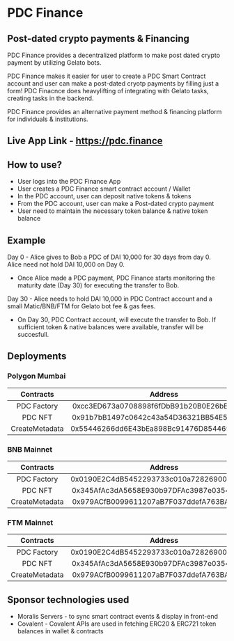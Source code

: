 # PDC Finance

## Post-dated crypto payments & Financing

PDC Finance provides a decentralized platform to make post dated crypto payment by utilizing Gelato bots.

PDC Finance makes it easier for user to create a PDC Smart Contract account and user can make a post-dated cryotp payments by filling just a form! PDC Finacnce does heavylifting of integrating with Gelato tasks, creating tasks in the backend.

PDC Finance provides an alternative payment method & financing platform for individuals & institutions.

## Live App Link - https://pdc.finance

## How to use?

- User logs into the PDC Finance App
- User creates a PDC Finance smart contract account / Wallet
- In the PDC account, user can deposit native tokens & tokens
- From the PDC account, user can make a Post-dated crypto payment
- User need to maintain the necessary token balance & native token balance

## Example

Day 0 - Alice gives to Bob a PDC of DAI 10,000 for 30 days from day 0. Alice need not hold DAI 10,000 on Day 0.

- Once Alice made a PDC payment, PDC Finance starts monitoring the maturity date (Day 30) for executing the transfer to Bob.

Day 30 - Alice needs to hold DAI 10,000 in PDC Contract account and a small Matic/BNB/FTM for Gelato bot fee & gas fees.

- On Day 30, PDC Contract account, will execute the transfer to Bob. If sufficient token & native balances were available, transfer will be succesfull.

## Deployments

### Polygon Mumbai

|   Contracts    |                  Address                   |
| :------------: | :----------------------------------------: |
|  PDC Factory   | 0xcc3ED673a0708898f6fDbB91b20B0E26bEd4bC2D |
|    PDC NFT     | 0x91b7bB1497c0642c43a54D36321BB54E53fa65E6 |
| CreateMetadata | 0x55446266dd6E43bEa898Bc91476D8544695dE0A9 |

### BNB Mainnet

|   Contracts    |                  Address                   |
| :------------: | :----------------------------------------: |
|  PDC Factory   | 0x0190E2C4dB5452293733c010a72826900e26057c |
|    PDC NFT     | 0x345AfAc3dA5658E930b97DFAc3987e0354d286b8 |
| CreateMetadata | 0x979ACfB0099611207aB7F037ddefA763BAE7c5D2 |

### FTM Mainnet

|   Contracts    |                  Address                   |
| :------------: | :----------------------------------------: |
|  PDC Factory   | 0x0190E2C4dB5452293733c010a72826900e26057c |
|    PDC NFT     | 0x345AfAc3dA5658E930b97DFAc3987e0354d286b8 |
| CreateMetadata | 0x979ACfB0099611207aB7F037ddefA763BAE7c5D2 |

## Sponsor technologies used

- Moralis Servers - to sync smart contract events & display in front-end
- Covalent - Covalent APIs are used in fetching ERC20 & ERC721 token balances in wallet & contracts
